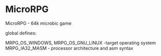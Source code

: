 MicroRPG
========

MicroRPG - 64k microbic game



global defines:

MRPG_OS_WINDOWS, MRPG_OS_GNU_LINUX  -target operating system
MRPG_IA32_MASM -  processor architecture and asm syntax 
